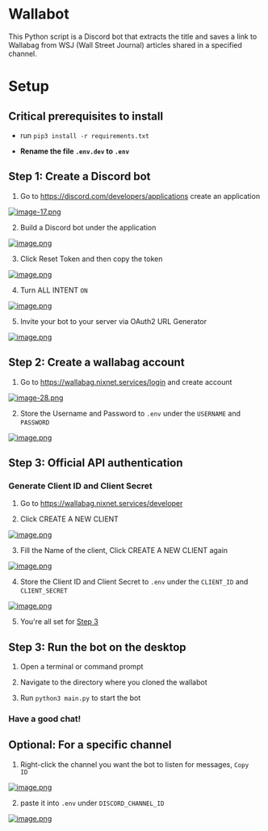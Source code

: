 # Wallabot

This Python script is a Discord bot that extracts the title and saves a link to Wallabag from WSJ (Wall Street Journal) articles shared in a specified channel.

# Setup

## Critical prerequisites to install

* run ```pip3 install -r requirements.txt```

* **Rename the file `.env.dev` to `.env`**

## Step 1: Create a Discord bot

1. Go to https://discord.com/developers/applications create an application

[![image-17.png](https://i.postimg.cc/rp6J7h8D/image-17.png)](https://postimg.cc/QFb1TJKD)

2. Build a Discord bot under the application

[![image.png](https://i.postimg.cc/zv5J5JDz/image.png)](https://postimg.cc/TL78JvWF)

3. Click Reset Token and then copy the token

[![image.png](https://i.postimg.cc/sgBCkBPP/image.png)](https://postimg.cc/18Zd63j4)

4. Turn ALL INTENT `ON`

[![image.png](https://i.postimg.cc/RF48ZqtD/image.png)](https://postimg.cc/3yf9L8nX)

5. Invite your bot to your server via OAuth2 URL Generator

[![image.png](https://i.postimg.cc/yd3PBHQb/image.png)](https://postimg.cc/ZBZ3F1h8)

## Step 2: Create a wallabag account

1. Go to https://wallabag.nixnet.services/login and create account

[![image-28.png](https://i.postimg.cc/G90LR997/image-28.png)](https://postimg.cc/JHqVcrNZ)

2. Store the Username and Password to `.env` under the `USERNAME` and `PASSWORD`

[![image.png](https://i.postimg.cc/hGGfpzmT/image.png)](https://postimg.cc/PCBXqq25)

## Step 3: Official API authentication

### Generate Client ID and Client Secret

1. Go to https://wallabag.nixnet.services/developer

2. Click CREATE A NEW CLIENT

[![image.png](https://i.postimg.cc/Zn6RCrkt/image.png)](https://postimg.cc/q6M0F6Mj)

3. Fill the Name of the client, Click CREATE A NEW CLIENT again

[![image.png](https://i.postimg.cc/wjqvjy0Z/image.png)](https://postimg.cc/ppSx0TNJ)

4. Store the Client ID and Client Secret to `.env` under the `CLIENT_ID` and `CLIENT_SECRET`

[![image.png](https://i.postimg.cc/3NQr5dkL/image.png)](https://postimg.cc/349Q2rCp)

5. You're all set for [Step 3](#step-3-run-the-bot-on-the-desktop)

## Step 3: Run the bot on the desktop

1. Open a terminal or command prompt

2. Navigate to the directory where you cloned the wallabot

3. Run `python3 main.py` to start the bot

### Have a good chat!

## Optional: For a specific channel

1. Right-click the channel you want the bot to listen for messages, `Copy  ID`

[![image.png](https://i.postimg.cc/NGRf87nZ/image.png)](https://postimg.cc/c64S0Y0c)

2. paste it into `.env` under `DISCORD_CHANNEL_ID`

[![image.png](https://i.postimg.cc/3JB8VrYB/image.png)](https://postimg.cc/YhvBmH4G)
